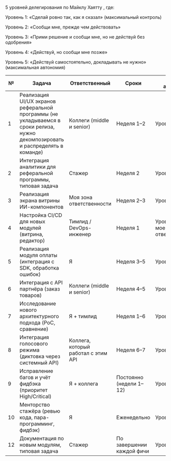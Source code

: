 5 уровней делегирования по Майклу Хаятту , где:

Уровень 1: «Сделай ровно так, как я сказал» (максимальный контроль)

Уровень 2: «Сообщи мне, прежде чем действовать»

Уровень 3: «Прими решение и сообщи мне, но не действуй без одобрения»

Уровень 4: «Действуй, но сообщи мне позже»

Уровень 5: «Действуй самостоятельно, докладывать не нужно» (максимальная автономия)

| № | Задача | Ответственный | Сроки | Уровень автономии | Комментарий |
|---|--------|----------------|--------|-------------------|-------------|
| 1 | Реализация UI/UX экранов реферальной программы (не укладываемся в сроки релиза, нужно декомпозировать и распределять в команде) | Коллеги (middle и senior) | Неделя 1–2 | Уровень 2 |
| 2 | Интеграция аналитики для реферальной программы, типовая задача | Стажер | Неделя 2 | Уровень 4 |
| 3 | Реализация экрана витрины ИИ-компонентов | Моя зона ответственности | Неделя 2–3 | Уровень 5 |
| 4 | Настройка CI/CD для новых модулей (витрина, редактор) | Тимлид / DevOps-инженер | Неделя 1 | Уровень 5 (вне моей зоны ответственности) |
| 5 | Реализация модуля оплаты (интеграция с SDK, обработка ошибок) | Я | Неделя 3–5 | Уровень 5 |
| 6 | Интеграция с API партнёра (заказ товаров) | Коллеги (middle и senior) | Неделя 4–5 | Уровень 3 |
| 7 | Исследование нового архитектурного подхода (PoC, сравнение) | Я + тимлид | Неделя 1–6 | Уровень 5 |
| 8 | Интеграция голосового режима (диктовка через системный API) | Коллега, который работал с этим API | Неделя 6–7 | Уровень 4 |
|9 | Исправление багов и учёт фидбэка (приоритет High/Critical) | Я + коллега | Постоянно (недели 1–12) | Уровень 3–4 |
|10 | Менторство стажёра (ревью кода, пара-программинг, фидбэк) | Я | Еженедельно | Уровень 5 |
|12 | Документация по новым модулям, типовая задача | Стажер | По завершении каждой фичи | Уровень 4 |
